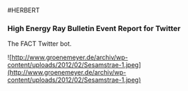 #HERBERT
### High Energy Ray Bulletin Event Report for Twitter 

The FACT Twitter bot.

![http://www.groenemeyer.de/archiv/wp-content/uploads/2012/02/Sesamstrae-1.jpeg](http://www.groenemeyer.de/archiv/wp-content/uploads/2012/02/Sesamstrae-1.jpeg)
